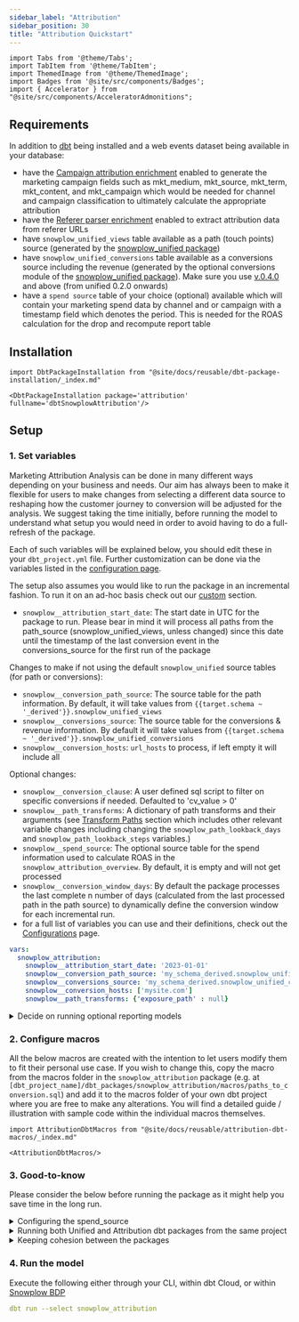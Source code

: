 ```yaml
---
sidebar_label: "Attribution"
sidebar_position: 30
title: "Attribution Quickstart"
---
```


```mdx-code-block
import Tabs from '@theme/Tabs';
import TabItem from '@theme/TabItem';
import ThemedImage from '@theme/ThemedImage';
import Badges from '@site/src/components/Badges';
import { Accelerator } from "@site/src/components/AcceleratorAdmonitions";
```

## Requirements

In addition to [dbt](https://github.com/dbt-labs/dbt) being installed and a web events dataset being available in your database:

- have the [Campaign attribution enrichment](docs/enriching-your-data/available-enrichments/campaign-attribution-enrichment/) enabled to generate the marketing campaign fields such as mkt_medium, mkt_source, mkt_term, mkt_content, and mkt_campaign which would be needed for channel and campaign classification to ultimately calculate the appropriate attribution
- have the [Referer parser enrichment](/docs/enriching-your-data/available-enrichments/referrer-parser-enrichment/) enabled to extract attribution data from referer URLs
- have `snowplow_unified_views` table available as a path (touch points) source (generated by the [snowplow_unified package](/docs/modeling-your-data/modeling-your-data-with-dbt/dbt-models/dbt-unified-data-model/index.md))
- have `snowplow_unified_conversions` table available as a conversions source including the revenue (generated by the optional conversions module of the [snowplow_unified package](/docs/modeling-your-data/modeling-your-data-with-dbt/dbt-models/dbt-unified-data-model/index.md)). Make sure you use [v.0.4.0](https://github.com/snowplow/dbt-snowplow-unified/releases/tag/0.4.0) and above (from unified 0.2.0 onwards)
- have a `spend source` table of your choice (optional) available which will contain your marketing spend data by channel and or campaign with a timestamp field which denotes the period. This is needed for the ROAS calculation for the drop and recompute report table

## Installation

```mdx-code-block
import DbtPackageInstallation from "@site/docs/reusable/dbt-package-installation/_index.md"

<DbtPackageInstallation package='attribution' fullname='dbtSnowplowAttribution'/>
```

## Setup

### 1. Set variables

Marketing Attribution Analysis can be done in many different ways depending on your business and needs. Our aim has always been to make it flexible for users to make changes from selecting a different data source to reshaping how the customer journey to conversion will be adjusted for the analysis. We suggest taking the time initially, before running the model to understand what setup you would need in order to avoid having to do a full-refresh of the package.

Each of such variables will be explained below, you should edit these in your `dbt_project.yml` file. Further customization can be done via the variables listed in the [configuration page](/docs/modeling-your-data/modeling-your-data-with-dbt/dbt-configuration/attribution/index.mdx).

The setup also assumes you would like to run the package in an incremental fashion. To run it on an ad-hoc basis check out our [custom](/docs/modeling-your-data/modeling-your-data-with-dbt/dbt-models/dbt-attribution-data-model/custom-implementations/index.md#running-the-attribution-analysis-with-a-specific-conversion-period-only) section.

- `snowplow__attribution_start_date`: The start date in UTC for the package to run. Please bear in mind it will process all paths from the path_source (snowplow_unified_views, unless changed) since this date until the timestamp of the last conversion event in the conversions_source for the first run of the package

Changes to make if not using the default `snowplow_unified` source tables (for path or conversions):
- `snowplow__conversion_path_source`: The source table for the path information. By default, it will take values from `{{target.schema ~ '_derived'}}.snowplow_unified_views`
- `snowplow__conversions_source`: The source table for the conversions & revenue information. By default it will take values from `{{target.schema ~ '_derived'}}.snowplow_unified_conversions`
- `snowplow__conversion_hosts`: `url_hosts` to process, if left empty it will include all

Optional changes:
- `snowplow__conversion_clause`: A user defined sql script to filter on specific conversions if needed. Defaulted to 'cv_value > 0'
- `snowplow__path_transforms`: A dictionary of path transforms and their arguments (see [Transform Paths](/docs/modeling-your-data/modeling-your-data-with-dbt/dbt-models/dbt-attribution-data-model/index.md#transform-paths) section which includes other relevant variable changes including changing the `snowplow_path_lookback_days` and `snowplow_path_lookback_steps` variables.)
- `snowplow__spend_source`: The optional source table for the spend information used to calculate ROAS in the `snowplow_attribution_overview`. By default, it is empty and will not get processed
- `snowplow__conversion_window_days`: By default the package processes the last complete n number of days (calculated from the last processed path in the path source) to dynamically define the conversion window for each incremental run.
- for a full list of variables you can use and their definitions, check out the [Configurations](/docs/modeling-your-data/modeling-your-data-with-dbt/dbt-configuration/attribution/index.mdx) page.

```yml title="dbt_project.yml"
vars:
  snowplow_attribution:
    snowplow__attribution_start_date: '2023-01-01'
    snowplow__conversion_path_source: 'my_schema_derived.snowplow_unified_views'
    snowplow__conversions_source: 'my_schema_derived.snowplow_unified_conversions'
    snowplow__conversion_hosts: ['mysite.com']
    snowplow__path_transforms: {'exposure_path' : null}
```
<details>
    <summary>Decide on running optional reporting models</summary>

By default, the package creates a View used for BI reporting called `snowplow__enable_attribution_overview`. In case you would like to use the Attribution Modeling Data App (coming soon!), this is not required to be enabled as app will take care of querying this data for you directly.

There is also a `snowplow__enable_paths_to_non_conversion` variable to produce a drop and recompute table for more advanced analysis which is disabled by default. The data app does not yet support recreating the same data, therefore, it needs to be enabled by setting the default variable to `true`.
</details>


### 2. Configure macros

All the below macros are created with the intention to let users modify them to fit their personal use case. If you wish to change this, copy the macro from the macros folder in the `snowplow_attribution` package (e.g. at `[dbt_project_name]/dbt_packages/snowplow_attribution/macros/paths_to_conversion.sql`) and add it to the macros folder of your own dbt project where you are free to make any alterations. You will find a detailed guide / illustration with sample code within the individual macros themselves.

```mdx-code-block
import AttributionDbtMacros from "@site/docs/reusable/attribution-dbt-macros/_index.md"

<AttributionDbtMacros/>
```

### 3. Good-to-know
Please consider the below before running the package as it might help you save time in the long run.

<details>
    <summary>Configuring the spend_source</summary>

To make setting up your attribution modeling package easier, we provided a `snowplow__spend_source` variable which you can use to directly reference a table or view where you store information about your marketing spends. We suggest you just create a view on top of your existing table, making sure you have the following fields in place:

- a timestamp field called `spend_tstamp`
- a varchar/text field called `channel`
- a varchar/text field called `channel`
- a numeric field called `spend`

Your channel and spend data will be summed separately in the `attribution_overview`, so it should not matter how you structure your data, it is fine to have channel twice for the same period even but do keep in mind that the model will not apply any deduplication.

</details>

<details>
    <summary>Running both Unified and Attribution dbt packages from the same project</summary>
Although auto-deployed packages managed via Console run in separate projects, for others there may be use cases when it is more practical to run both the Unified Digital and Attribution dbt packages from the same project. We purposefully did not directly link the two packages to allow for flexibility but there is a way to run them from the same project. When specifying the sources just make sure you change the default source references to: ref('')  instead of hard coding the schema.table_name for these variables in order for dbt to establish a proper lineage graph to process things in order:

```yml
snowplow__conversion_path_source: "{{ ref('snowplow_unified_views') }}"
snowplow__conversions_source: "{{ ref('snowplow_unified_conversions') }}"
snowplow__user_mapping_source: "{{ ref('snowplow_unified_user_mapping') }}"
```

Keep in mind that the manifest tables are still not linked, therefore both projects' statefulness is dictated by their own set of tables and values. For instance, you might want to keep in mind how you use the time specific variables that dictate the scope of processing the data:

```yml project.yml
vars:
  snowplow_unified:
    snowplow__start_date: '2024-06-03'
  snowplow_attribution:
    snowplow__attribution_start_date: '2024-09-03'
```
The snowplow_start_date variable used for the unified package dictates since when to process web and mobile events into views, session, users and conversions tables. You may have been running the package for a long time and only lately you decided to carry out marketing attribution analysis, and you are only interested in the most recent dataset. In this case it is perfectly fine to set a much later date as the start date. 

</details>

<details>
  <summary>Keeping cohesion between the packages</summary>
  
In case there are data issues (e.g. you may want to reprocess the analysis based on the latest user stitching status) the attribution package produced data models can be reprocessed fully without the need to refresh the Unified package but not the other way round as it is used as one of the primary sources to rely on when creating the incremental tables. If the underlying data source changed that impacted the views or conversions source data, you would need to refresh the attribution package as well. 

There is, however, no dependency between the packages when it comes to syncing them. You may want to run your Unified package once an hour for the more business critical tables to get updated, while you can process the Attribution package once a month, if that's what makes sense for your business. There is no concept of backfill limits or partials reprocessing for the Attribution package, regardless of the last run, the package will reprocess all the data since the last processed conversion event that became available in the source tables.

</details>

### 4. Run the model

Execute the following either through your CLI, within dbt Cloud, or within [Snowplow BDP](/docs/modeling-your-data/running-data-models-via-snowplow-bdp/dbt/index.md)

```yml
dbt run --select snowplow_attribution
```



